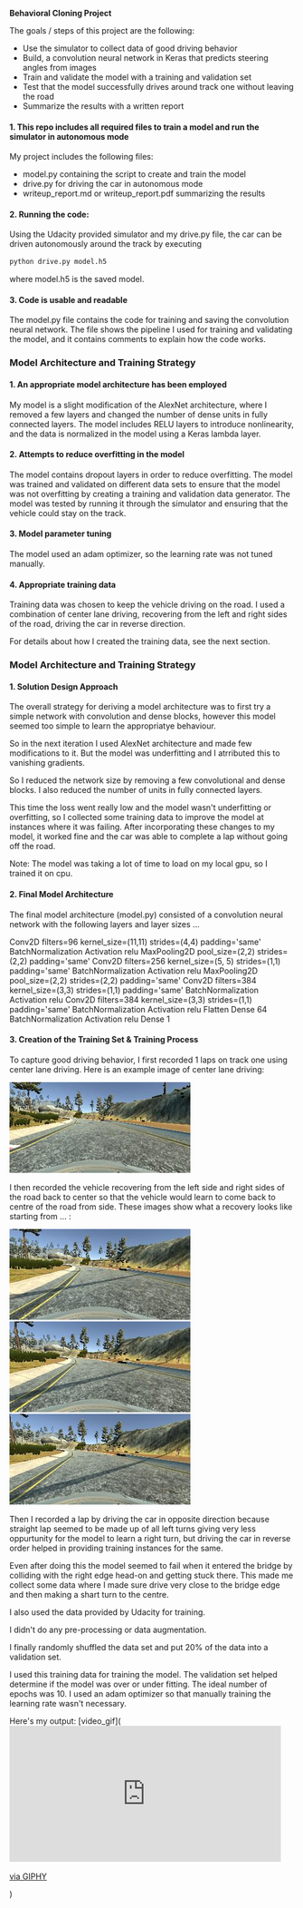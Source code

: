 
**Behavioral Cloning Project**

The goals / steps of this project are the following:
* Use the simulator to collect data of good driving behavior
* Build, a convolution neural network in Keras that predicts steering angles from images
* Train and validate the model with a training and validation set
* Test that the model successfully drives around track one without leaving the road
* Summarize the results with a written report


[//]: # (Image References)

[image1]: ./examples/center_2021_09_10_20_26_07_764.jpg "Centre data"
[image2]: ./examples/center_2021_09_10_20_31_54_815.jpg "Recovery Image"
[image3]: ./examples/center_2021_09_10_20_31_54_887.jpg "Recovery Image"
[image4]: ./examples/center_2021_09_10_20_31_54_955.jpg "Recovery Image"


#### 1. This repo includes all required files to train a model and run the simulator in autonomous mode

My project includes the following files:
* model.py containing the script to create and train the model
* drive.py for driving the car in autonomous mode
* writeup_report.md or writeup_report.pdf summarizing the results

#### 2. Running the code:
Using the Udacity provided simulator and my drive.py file, the car can be driven autonomously around the track by executing 
```sh
python drive.py model.h5
```
where model.h5 is the saved model.

#### 3. Code is usable and readable

The model.py file contains the code for training and saving the convolution neural network. The file shows the pipeline I used for training and validating the model, and it contains comments to explain how the code works.

### Model Architecture and Training Strategy

#### 1. An appropriate model architecture has been employed

My model is a slight modification of the AlexNet architecture, where I removed a few layers and changed the number of dense units in fully connected layers.
The model includes RELU layers to introduce nonlinearity, and the data is normalized in the model using a Keras lambda layer. 

#### 2. Attempts to reduce overfitting in the model

The model contains dropout layers in order to reduce overfitting. 
The model was trained and validated on different data sets to ensure that the model was not overfitting by creating a training and validation data generator. The model was tested by running it through the simulator and ensuring that the vehicle could stay on the track.

#### 3. Model parameter tuning

The model used an adam optimizer, so the learning rate was not tuned manually.

#### 4. Appropriate training data

Training data was chosen to keep the vehicle driving on the road. I used a combination of center lane driving, recovering from the left and right sides of the road, driving the car in reverse direction.

For details about how I created the training data, see the next section. 

### Model Architecture and Training Strategy

#### 1. Solution Design Approach

The overall strategy for deriving a model architecture was to first try a simple network with convolution and dense blocks, however this model seemed too simple to learn the appropriatye behaviour.

So in the next iteration I used AlexNet architecture and made few modifications to it. But the model was underfitting and I atrributed this to vanishing gradients.

So I reduced the network size by removing a few convolutional and dense blocks. I also reduced the number of units in fully connected layers.

This time the loss went really low and the model wasn't underfitting or overfitting, so I collected some training data to improve the model at instances where it was failing. After incorporating these changes to my model, it worked fine and the car was able to complete a lap without going off the road.

Note: The model was taking a lot of time to load on my local gpu, so I trained it on cpu.

#### 2. Final Model Architecture

The final model architecture (model.py) consisted of a convolution neural network with the following layers and layer sizes ...

Conv2D filters=96 kernel_size=(11,11) strides=(4,4) padding='same'
BatchNormalization
Activation relu
MaxPooling2D pool_size=(2,2) strides=(2,2) padding='same'
Conv2D filters=256 kernel_size=(5, 5) strides=(1,1) padding='same'
BatchNormalization
Activation relu
MaxPooling2D pool_size=(2,2) strides=(2,2) padding='same'
Conv2D filters=384 kernel_size=(3,3) strides=(1,1) padding='same'
BatchNormalization
Activation relu
Conv2D filters=384 kernel_size=(3,3) strides=(1,1) padding='same'
BatchNormalization
Activation relu
Flatten
Dense 64
BatchNormalization
Activation relu
Dense 1

#### 3. Creation of the Training Set & Training Process

To capture good driving behavior, I first recorded 1 laps on track one using center lane driving. Here is an example image of center lane driving:

![alt text][image1]

I then recorded the vehicle recovering from the left side and right sides of the road back to center so that the vehicle would learn to come back to centre of the road from side. These images show what a recovery looks like starting from ... :

![alt text][image2]
![alt text][image3]
![alt text][image4]

Then I recorded a lap by driving the car in opposite direction because straight lap seemed to be made up of all left turns giving very less oppurtunity for the model to learn a right turn, but driving the car in reverse order helped in providing training instances for the same.

Even after doing this the model seemed to fail when it entered the bridge by colliding with the right edge head-on and getting stuck there. This made me collect some data where I made sure drive very close to the bridge edge and then making a shart turn to the centre.

I also used the data provided by Udacity for training.

I didn't do any pre-processing or data augmentation.

I finally randomly shuffled the data set and put 20% of the data into a validation set. 

I used this training data for training the model. The validation set helped determine if the model was over or under fitting. The ideal number of epochs was 10. I used an adam optimizer so that manually training the learning rate wasn't necessary.

Here's my output:
[video_gif](<iframe src="https://giphy.com/embed/eRH1equM8wfUnS9fBL" width="480" height="240" frameBorder="0" class="giphy-embed" allowFullScreen></iframe><p><a href="https://giphy.com/gifs/eRH1equM8wfUnS9fBL">via GIPHY</a></p>)
